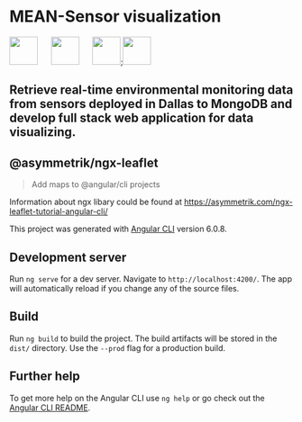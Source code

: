 # MEAN-Sensor visualization


<img src="https://encrypted-tbn0.gstatic.com/images?q=tbn:ANd9GcSOOiKh1Xk5RDZFKPkVXYfi8U-t2cuotiAOR7G_7w_HWXfV02TMnd9wnVM" height="50" /> &nbsp;&nbsp;&nbsp;&nbsp;&nbsp;<img src="https://i.cloudup.com/zfY6lL7eFa-3000x3000.png" height="50" /> &nbsp;&nbsp;&nbsp;&nbsp;&nbsp;<img src="https://angular.io/assets/images/logos/angular/logo-nav@2x.png" height="50" />;<img src="https://upload.wikimedia.org/wikipedia/commons/7/7e/Node.js_logo_2015.svg" height="50" /> 

## Retrieve real-time environmental monitoring data from sensors deployed in Dallas to MongoDB and develop full stack web application for data visualizing.

## @asymmetrik/ngx-leaflet
>Add maps to @angular/cli projects

Information about ngx libary could be found at https://asymmetrik.com/ngx-leaflet-tutorial-angular-cli/

This project was generated with [Angular CLI](https://github.com/angular/angular-cli) version 6.0.8.

## Development server

Run `ng serve` for a dev server. Navigate to `http://localhost:4200/`. The app will automatically reload if you change any of the source files.


## Build

Run `ng build` to build the project. The build artifacts will be stored in the `dist/` directory. Use the `--prod` flag for a production build.


## Further help

To get more help on the Angular CLI use `ng help` or go check out the [Angular CLI README](https://github.com/angular/angular-cli/blob/master/README.md).
